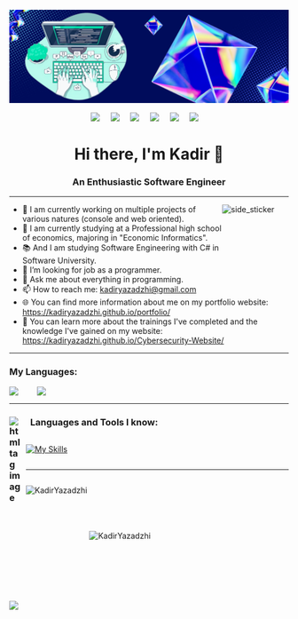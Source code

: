 ![Header](./header-image.png)

<p align="center">
  <a href="https://www.facebook.com/kadir.yazadji.1"><img src="https://img.shields.io/badge/facebook-%233B5998.svg?&style=for-the-badge&logo=facebook&logoColor=white" /></a>&nbsp;&nbsp;&nbsp;&nbsp;
  <a href="https://www.instagram.com/_qzadji_?igsh=bGx3djFjeHhheTFm"><img src="https://img.shields.io/badge/instagram-%23dc2743.svg?&style=for-the-badge&logo=instagram&logoColor=white" /></a>&nbsp;&nbsp;&nbsp;&nbsp;
  <a href="mailto:kadiryazadzhi@gmail.com"><img src="https://img.shields.io/badge/gmail-%23D14836.svg?&style=for-the-badge&logo=gmail&logoColor=white" /></a>&nbsp;&nbsp;&nbsp;&nbsp;
  <a href="mailto:kyuya_2020g@pgiblg.com"><img src="https://img.shields.io/badge/Outlook-%230078D4.svg?&style=for-the-badge&logo=microsoft-outlook&logoColor=white" /></a>&nbsp;&nbsp;&nbsp;&nbsp;
  <a href="https://www.hackerrank.com/profile/kadiryazadzhi"><img src="https://img.shields.io/badge/-Hackerrank-00EA64?style=for-the-badge&logo=HackerRank&logoColor=white" /></a>&nbsp;&nbsp;&nbsp;&nbsp;
  <a href="https://leetcode.com/u/KadirYazadzhi34/"><img src="https://img.shields.io/badge/-LeetCode-FFA116?style=for-the-badge&logo=LeetCode&logoColor=black" /></a>&nbsp;&nbsp;&nbsp;&nbsp;

</p>

### <h1 align="center">Hi there, I'm Kadir 👋</h1>
### <h3 align="center">An Enthusiastic Software Engineer</h3>

---

<img align="right" width=120px height=110px alt="side_sticker" src="https://media.giphy.com/media/TEnXkcsHrP4YedChhA/giphy.gif" />

- 🔭 I am currently working on multiple projects of various natures (console and web oriented).
- 🌱 I am currently studying at a Professional high school of economics, majoring in "Economic Informatics".
- 📚 And I am studying Software Engineering with C# in Software University.
- 🤔 I’m looking for job as a programmer.
- 💬 Ask me about everything in programming.
- 📫 How to reach me: kadiryazadzhi@gmail.com
- 🌐 You can find more information about me on my portfolio website: https://kadiryazadzhi.github.io/portfolio/
- 📑 You can learn more about the trainings I've completed and the knowledge I've gained on my website: https://kadiryazadzhi.github.io/Cybersecurity-Website/


---

### My Languages:
<div style="display: flex; align-items: center;">
    <img src="https://cdn2.iconfinder.com/data/icons/world-flags-1-1/100/Britain-512.png" width="30px" style="padding-right: 20px;">
    <img src="https://cdn1.iconfinder.com/data/icons/national-flag-circle-flat-style/512/Bulgaria-512.png" width="32px">
</div>

---

### <img align="left" alt="html tag image" src="https://media2.giphy.com/media/QssGEmpkyEOhBCb7e1/giphy.gif?cid=ecf05e47a0n3gi1bfqntqmob8g9aid1oyj2wr3ds3mg700bl&rid=giphy.gif" width="25" style="margin-right: 5px;"> &nbsp; Languages and Tools I know:
<div style="display: flex; align-items: center;">
    
[![My Skills](https://skillicons.dev/icons?i=html,css,js,ts,bootstrap,tailwind,c,cpp,cs,py,mysql,postgres,bash,powershell,git,github,linux,kali,clion,rider,webstorm,vscode)](https://skillicons.dev)

</div>

---

<div style="display: flex; align-items: center">
    <p><img style="height: 180px" align="left" src="https://github-readme-stats.vercel.app/api/top-langs?username=KadirYazadzhi&show_icons=true&locale=en&layout=compact&theme=tokyonight" alt="KadirYazadzhi" /></p>
    <p>&nbsp;<img style="height: 180px" align="center" src="https://github-readme-stats.vercel.app/api?username=KadirYazadzhi&show_icons=true&locale=en&theme=tokyonight" alt="KadirYazadzhi" /></p>
</div>

[![](https://github-readme-activity-graph.vercel.app/graph?username=KadirYazadzhi&bg_color=1a1b27&color=99c1f1&line=70a5fd&point=99c1f1&area=true&hide_border=true)](https://github.com/ashutosh00710/github-readme-activity-graph)


